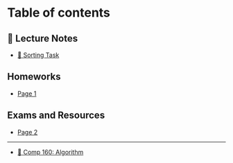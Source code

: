 # Table of contents

## 📔 Lecture Notes

* [🚩 Sorting Task](README.md)

## Homeworks

* [Page 1](homeworks/page-1.md)

## Exams and Resources&#x20;

* [Page 2](exams-and-resources/page-2.md)

***

* [📕 Comp 160: Algorithm](comp-160-algorithm.md)

